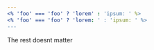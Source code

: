 ```yaml
---
<% 'foo' === 'foo' ? 'lorem' : 'ipsum: ' %>
<% 'foo' === 'foo' ? 'lorem: ' : 'ipsum: ' %>
---
```


The rest doesnt matter
